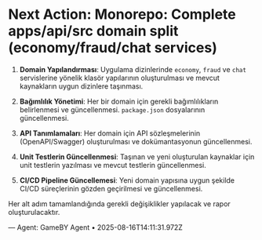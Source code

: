 # Next Action: Monorepo: Complete apps/api/src domain split (economy/fraud/chat services)

1. **Domain Yapılandırması**: Uygulama dizinlerinde `economy`, `fraud` ve `chat` servislerine yönelik klasör yapılarının oluşturulması ve mevcut kaynakların uygun dizinlere taşınması.

2. **Bağımlılık Yönetimi**: Her bir domain için gerekli bağımlılıkların belirlenmesi ve güncellenmesi. `package.json` dosyalarının güncellenmesi.

3. **API Tanımlamaları**: Her domain için API sözleşmelerinin (OpenAPI/Swagger) oluşturulması ve dokümantasyonun güncellenmesi.

4. **Unit Testlerin Güncellenmesi**: Taşınan ve yeni oluşturulan kaynaklar için unit testlerin yazılması ve mevcut testlerin güncellenmesi.

5. **CI/CD Pipeline Güncellemesi**: Yeni domain yapısına uygun şekilde CI/CD süreçlerinin gözden geçirilmesi ve güncellenmesi. 

Her alt adım tamamlandığında gerekli değişiklikler yapılacak ve rapor oluşturulacaktır.

— Agent: GameBY Agent • 2025-08-16T14:11:31.972Z
